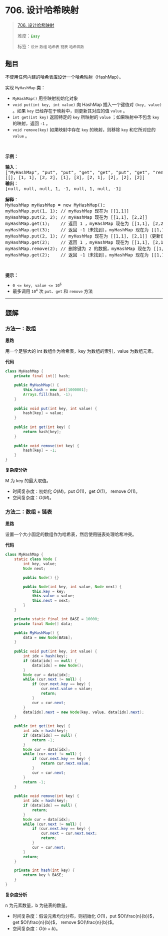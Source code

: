 # 706. 设计哈希映射

> [706. 设计哈希映射](https://leetcode.cn/problems/design-hashmap/)
>
> 难度：<font color=green>`Easy`</font>
>
> 标签：`设计` `数组` `哈希表` `链表` `哈希函数`

## 题目

<p>不使用任何内建的哈希表库设计一个哈希映射（HashMap）。</p>

<p>实现 <code>MyHashMap</code> 类：</p>

<ul>
	<li><code>MyHashMap()</code> 用空映射初始化对象</li>
	<li><code>void put(int key, int value)</code> 向 HashMap 插入一个键值对 <code>(key, value)</code> 。如果 <code>key</code> 已经存在于映射中，则更新其对应的值 <code>value</code> 。</li>
	<li><code>int get(int key)</code> 返回特定的 <code>key</code> 所映射的 <code>value</code> ；如果映射中不包含 <code>key</code> 的映射，返回 <code>-1</code> 。</li>
	<li><code>void remove(key)</code> 如果映射中存在 <code>key</code> 的映射，则移除 <code>key</code> 和它所对应的 <code>value</code> 。</li>
</ul>

<p>&nbsp;</p>

<p><strong>示例：</strong></p>

<pre>
<strong>输入</strong>：
["MyHashMap", "put", "put", "get", "get", "put", "get", "remove", "get"]
[[], [1, 1], [2, 2], [1], [3], [2, 1], [2], [2], [2]]
<strong>输出</strong>：
[null, null, null, 1, -1, null, 1, null, -1]

<strong>解释</strong>：
MyHashMap myHashMap = new MyHashMap();
myHashMap.put(1, 1); // myHashMap 现在为 [[1,1]]
myHashMap.put(2, 2); // myHashMap 现在为 [[1,1], [2,2]]
myHashMap.get(1);    // 返回 1 ，myHashMap 现在为 [[1,1], [2,2]]
myHashMap.get(3);    // 返回 -1（未找到），myHashMap 现在为 [[1,1], [2,2]]
myHashMap.put(2, 1); // myHashMap 现在为 [[1,1], [2,1]]（更新已有的值）
myHashMap.get(2);    // 返回 1 ，myHashMap 现在为 [[1,1], [2,1]]
myHashMap.remove(2); // 删除键为 2 的数据，myHashMap 现在为 [[1,1]]
myHashMap.get(2);    // 返回 -1（未找到），myHashMap 现在为 [[1,1]]
</pre>

<p>&nbsp;</p>

<p><strong>提示：</strong></p>

<ul>
	<li><code>0 &lt;= key, value &lt;= 10<sup>6</sup></code></li>
	<li>最多调用 <code>10<sup>4</sup></code> 次 <code>put</code>、<code>get</code> 和 <code>remove</code> 方法</li>
</ul>


--------------------

## 题解

### 方法一：数组

**思路**

用一个足够大的 int 数组作为哈希表，key 为数组的索引，value 为数组元素。

**代码**

```java
class MyHashMap {
    private final int[] hash;

    public MyHashMap() {
        this.hash = new int[1000001];
        Arrays.fill(hash, -1);
    }
    
    public void put(int key, int value) {
        hash[key] = value;
    }
    
    public int get(int key) {
        return hash[key];
    }
    
    public void remove(int key) {
        hash[key] = -1;
    }
}
```

**复杂度分析**

M 为 key 的最大取值。

- 时间复杂度：初始化 $O(M)$，put $O(1)$，get $O(1)$， remove $O(1)$。
- 空间复杂度：$O(M)$。

### 方法二：数组 + 链表

**思路**

设置一个大小固定的数组作为哈希表，然后使用链表处理哈希冲突。

**代码**

```java
class MyHashMap {
    static class Node {
        int key, value;
        Node next;

        public Node() {}

        public Node(int key, int value, Node next) {
            this.key = key;
            this.value = value;
            this.next = next;
        }
    }

    private static final int BASE = 10000;
    private final Node[] data;

    public MyHashMap() {
        data = new Node[BASE];
    }
    
    public void put(int key, int value) {
        int idx = hash(key);
        if (data[idx] == null) {
            data[idx] = new Node();
        }
        Node cur = data[idx];
        while (cur.next != null) {
            if (cur.next.key == key) {
                cur.next.value = value;
                return;
            }
            cur = cur.next;
        }
        data[idx].next = new Node(key, value, data[idx].next);
    }
    
    public int get(int key) {
        int idx = hash(key);
        if (data[idx] == null) {
            return -1;
        }
        Node cur = data[idx];
        while (cur.next != null) {
            if (cur.next.key == key) {
                return cur.next.value;
            }
            cur = cur.next;
        }
        return -1;
    }
    
    public void remove(int key) {
        int idx = hash(key);
        if (data[idx] == null) {
            return;
        }
        Node cur = data[idx];
        while (cur.next != null) {
            if (cur.next.key == key) {
                cur.next = cur.next.next;
                return;
            }
            cur = cur.next;
        }
        return;
    }

    private int hash(int key) {
        return key % BASE;
    }
}
```

**复杂度分析**

n 为元素数量，b 为链表的数量。

- 时间复杂度：假设元素均匀分布，则初始化 $O(1)$，put $O(\frac{n}{b})$，get $O(\frac{n}{b})$， remove $O(\frac{n}{b})$。
- 空间复杂度：$O(n+b)$。


